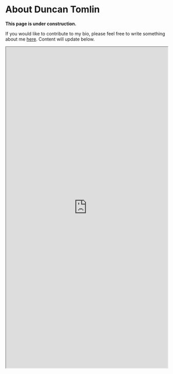# About Duncan Tomlin

**This page is under construction.** 

If you would like to contribute to my bio, please feel free to write something about me [here](https://docs.google.com/document/d/1MUMlDjL18kT3vrbevcq74bpvV8nPdlk2Dmhl3kMQRjg/edit?usp=sharing). Content will update below.

<iframe src="https://docs.google.com/document/d/e/2PACX-1vRmQCqo20Ajcz5bEo06VAPgWr9ZTZUxUf9zPYH_BBk02U8L4-XdeTZlXfcP6-NAmE4iOLYnNrmCdNyi/pub?embedded=true"
height="1000px"
width="100%" 
></iframe>